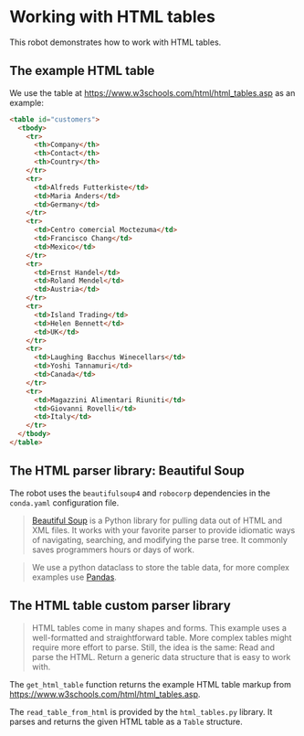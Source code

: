# Working with HTML tables

This robot demonstrates how to work with HTML tables.

## The example HTML table

We use the table at https://www.w3schools.com/html/html_tables.asp as an example:

```html
<table id="customers">
  <tbody>
    <tr>
      <th>Company</th>
      <th>Contact</th>
      <th>Country</th>
    </tr>
    <tr>
      <td>Alfreds Futterkiste</td>
      <td>Maria Anders</td>
      <td>Germany</td>
    </tr>
    <tr>
      <td>Centro comercial Moctezuma</td>
      <td>Francisco Chang</td>
      <td>Mexico</td>
    </tr>
    <tr>
      <td>Ernst Handel</td>
      <td>Roland Mendel</td>
      <td>Austria</td>
    </tr>
    <tr>
      <td>Island Trading</td>
      <td>Helen Bennett</td>
      <td>UK</td>
    </tr>
    <tr>
      <td>Laughing Bacchus Winecellars</td>
      <td>Yoshi Tannamuri</td>
      <td>Canada</td>
    </tr>
    <tr>
      <td>Magazzini Alimentari Riuniti</td>
      <td>Giovanni Rovelli</td>
      <td>Italy</td>
    </tr>
  </tbody>
</table>
```

## The HTML parser library: Beautiful Soup

The robot uses the `beautifulsoup4` and `robocorp` dependencies in the `conda.yaml` configuration file.

> [Beautiful Soup](https://www.crummy.com/software/BeautifulSoup/bs4/doc/) is a Python library for pulling data out of HTML and XML files. It works with your favorite parser to provide idiomatic ways of navigating, searching, and modifying the parse tree. It commonly saves programmers hours or days of work.

> We use a python dataclass to store the table data, for more complex examples use [Pandas](https://pypi.org/project/pandas/).

## The HTML table custom parser library

> HTML tables come in many shapes and forms. This example uses a well-formatted and straightforward table. More complex tables might require more effort to parse. Still, the idea is the same: Read and parse the HTML. Return a generic data structure that is easy to work with.

The `get_html_table` function returns the example HTML table markup from https://www.w3schools.com/html/html_tables.asp.

The `read_table_from_html` is provided by the `html_tables.py` library. It parses and returns the given HTML table as a `Table` structure.
